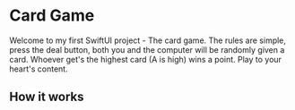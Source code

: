 # Card Game

Welcome to my first SwiftUI project - The card game. The rules are simple, press the deal button, both you and the computer will be randomly given a card. Whoever get's the highest card (A is high) wins a point. Play to your heart's content.

## How it works


